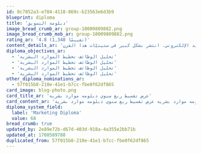 ```yaml
---
id: 0c7852a3-e784-4118-869c-b23563e6d3b9
blueprint: diploma
title: 'دبلومة التسويق'
image_bread_crumb_ar: group-10009809882.png
image_bread_crumb_mob_ar: group-10009809882.png
rating_ar: '4.8 (1,348 تقييمًا)'
content_details_ar: 'لوريم إيبسوم هو ببساطة نص شكلي (بمعنى أن الغاية هي الشكل وليس المحتوى) ويُستخدم في صناعات المطابع ودور النشر. كان لوريم إيبسوم ولايزال المعيار للنص الشكلي منذ القرن الخامس عشر عندما قامت مطبعة مجهولة برص مجموعة من الأحرف بشكل عشوائي أخذتها من نص، لتكوّن كتيّب بمثابة دليل أو مرجع شكلي لهذه الأحرف. خمسة قرون من الزمن لم تقضي على هذا النص، بل انه حتى صار مستخدماً وبشكله الأصلي في الطباعة والتنضيد الإلكتروني. انتشر بشكل كبير في ستينيّات هذا القرن.'
diploma_objectives_ar:
  - 'تحليل الوظائف تخطيط الموارد البشرية'
  - 'تحليل الوظائف تخطيط الموارد البشرية'
  - 'تحليل الوظائف تخطيط الموارد البشرية'
  - 'تحليل الوظائف تخطيط الموارد البشرية'
other_diploma_nominations_ar:
  - 57f015b8-210e-41e1-b7cc-fbe0f62df865
card_image: blog-photo.png
card_title_ar: 'عرض تقسيط ربع سنوي دبلومه موارد بشرية'
card_content_ar: 'عرض تقسيط ربع سنوي دبلومه موارد بشرية عرض تقسيط ربع سنوي دبلومه موارد بشرية'
diploma_system_field:
  label: 'Marketing Diploma'
  value: 68
bread_crumb: true
updated_by: 2e89e72b-d67d-403d-918a-4a355e2bb71b
updated_at: 1708589788
duplicated_from: 57f015b8-210e-41e1-b7cc-fbe0f62df865
---
```

